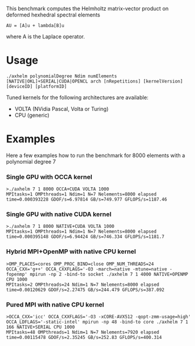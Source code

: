 This benchmark computes the Helmholtz matrix-vector product on deformed hexhedral spectral elements 

```
AU = [A]u + lambda[B]u
```
where A is the Laplace operator.

# Usage

```
./axhelm polynomialDegree Ndim numElements [NATIVE|OKL]+SERIAL|CUDA|OPENCL arch [nRepetitions] [kernelVersion] [deviceID] [platformID]
```
Tuned kernels for the following architectures are available:
* VOLTA (NVidia Pascal, Volta or Turing)
* CPU (generic)	

# Examples
Here a few examples how to run the benchmark for 8000 elements with a polynomial degree 7

### Single GPU with OCCA kernel
```
>./axhelm 7 1 8000 OCCA+CUDA VOLTA 1000
MPItasks=1 OMPthreads=1 Ndim=1 N=7 Nelements=8000 elapsed time=0.000393228 GDOF/s=6.97814 GB/s=749.977 GFLOPS/s=1187.46
```

### Single GPU with native CUDA kernel
```
>./axhelm 7 1 8000 NATIVE+CUDA VOLTA 1000
MPItasks=1 OMPthreads=1 Ndim=1 N=7 Nelements=8000 elapsed time=0.000395148 GDOF/s=6.94424 GB/s=746.334 GFLOPS/s=1181.7
```

### Hybrid MPI+OpenMP with native CPU kernel
```
>OMP_PLACES=cores OMP_PROC_BIND=close OMP_NUM_THREADS=24 OCCA_CXX='g++' OCCA_CXXFLAGS='-O3 -march=native -mtune=native -fopenmp' mpirun -np 2 -bind-to socket ./axhelm 7 1 4000 NATIVE+OPENMP CPU 1000
MPItasks=2 OMPthreads=24 Ndim=1 N=7 Nelements=8000 elapsed time=0.00120629 GDOF/s=2.27475 GB/s=244.479 GFLOPS/s=387.092
```

### Pured MPI with native CPU kernel
```
>OCCA_CXX='icc' OCCA_CXXFLAGS='-O3 -xCORE-AVX512 -qopt-zmm-usage=high' OCCA_LDFLAGS='-static-intel' mpirun -np 48 -bind-to core ./axhelm 7 1 166 NATIVE+SERIAL CPU 1000
MPItasks=48 OMPthreads=1 Ndim=1 N=7 Nelements=7920 elapsed time=0.00115478 GDOF/s=2.35245 GB/s=252.83 GFLOPS/s=400.314
```
